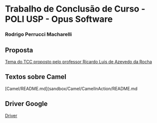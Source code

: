 # Trabalho de Conclusão de Curso - POLI USP - Opus Software

### Rodrigo Perrucci Macharelli

## Proposta
[Tema do TCC proposto pelo professor Ricardo Luis de Azevedo da Rocha](docs/Tema-Tcc.pdf)

## Textos sobre Camel
[Camel/README.md](sandbox/Camel/CamelInAction/README.md

## Driver Google
[Driver](https://drive.google.com/drive/folders/1BW5PAIGKZ8l2pLqXlz17CPggVUg2r5Z9)
